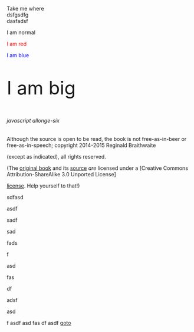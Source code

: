 Take me where     
<a name="here"></a>
dsfgsdfg     
dasfadsf     
<p>I am normal</p>
<p style="color:red;">I am red</p>
<p style="color:blue;">I am blue</p>
<p style="font-size:50px;">I am big</p>

###### javascript allonge-six 



Although the source is open to be read, the book is not free-as-in-beer or free-as-in-speech; copyright 2014-2015 Reginald Braithwaite 


(except as indicated), all rights reserved.

[js]: https://leanpub.com/javascriptallongesix

(The [original book][jso] and its [source][jsos] *are* licensed under a [Creative Commons Attribution-ShareAlike 3.0 Unported License]


[license]. Help yourself to that!)

[jso]: https://leanpub.com/javascript-allonge
[license]: http://creativecommons.org/licenses/by-sa/3.0/deed.en_US "Creative Commons Attribution-ShareAlike 3.0 Unported License"
[jsos]: https://github.com/raganwald/javascript-allonge





[#top]: https://leanpub.com/javascript-allonge


sdfasd

asdf
 
sadf

sad

fads

f

asd

fas

df

adsf

asd

f
asdf
asd
fas
df
asdf
[goto](#here)

